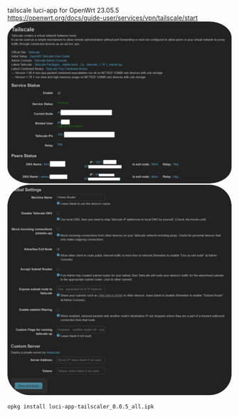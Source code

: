 tailscale luci-app for OpenWrt 23.05.5
<BR>
https://openwrt.org/docs/guide-user/services/vpn/tailscale/start
<img src="Screen-1.JPG" width="800" alt="Profile Picture" style="border-radius: 10%;">
<BR>
<img src="Screen-2.JPG" width="800"  alt="Profile Picture" style="border-radius: 10%;">
<BR>

    opkg install luci-app-tailscaler_0.0.5_all.ipk
